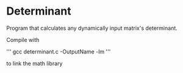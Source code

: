 # Determinant
Program that calculates any dynamically input matrix's determinant.

Compile with

'''
gcc determinant.c -OutputName -lm
'''

to link the math library
